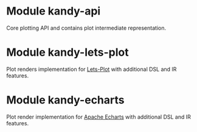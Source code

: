 # Module kandy-api
Core plotting API and contains plot intermediate representation.

# Module kandy-lets-plot
Plot renders implementation for [Lets-Plot](https://github.com/JetBrains/lets-plot/blob/master/README.md) with additional DSL and IR features.

# Module kandy-echarts
Plot render implementation for [Apache Echarts](https://echarts.apache.org/en/index.html) with additional DSL and IR features.
